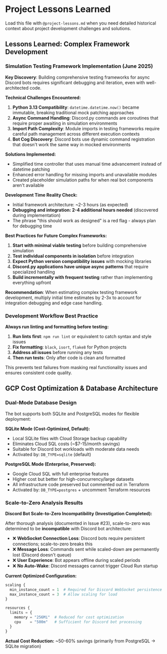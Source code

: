 # Project Lessons Learned

Load this file with `@project-lessons.md` when you need detailed historical context about project development challenges and solutions.

## Lessons Learned: Complex Framework Development

### Simulation Testing Framework Implementation (June 2025)

**Key Discovery**: Building comprehensive testing frameworks for async Discord bots requires significant debugging and iteration, even with well-architected code.

**Technical Challenges Encountered:**
1. **Python 3.13 Compatibility**: `datetime.datetime.now()` became immutable, breaking traditional mock patching approaches
2. **Async Command Handling**: Discord.py commands are coroutines that require proper awaiting in simulation environments
3. **Import Path Complexity**: Module imports in testing frameworks require careful path management across different execution contexts
4. **Bot Cog Discovery**: Discord bots use dynamic command registration that doesn't work the same way in mocked environments

**Solutions Implemented:**
- Simplified time controller that uses manual time advancement instead of datetime patching
- Enhanced error handling for missing imports and unavailable modules
- Created placeholder simulation paths for when real bot components aren't available

**Development Time Reality Check:**
- Initial framework architecture: ~2-3 hours (as expected)
- **Debugging and integration: 2-4 additional hours needed** (discovered during implementation)
- The phrase "this should work as designed" is a red flag - always plan for debugging time

**Best Practices for Future Complex Frameworks:**
1. **Start with minimal viable testing** before building comprehensive simulation
2. **Test individual components in isolation** before integration
3. **Expect Python version compatibility issues** with mocking libraries
4. **Discord.py applications have unique async patterns** that require specialized handling
5. **Build incrementally with frequent testing** rather than implementing everything upfront

**Recommendation**: When estimating complex testing framework development, multiply initial time estimates by 2-3x to account for integration debugging and edge case handling.

### Development Workflow Best Practice

**Always run linting and formatting before testing:**
1. **Run lints first**: `npm run lint` or equivalent to catch syntax and style issues
2. **Fix formatting**: `black`, `isort`, `flake8` for Python projects
3. **Address all issues** before running any tests
4. **Then run tests**: Only after code is clean and formatted

This prevents test failures from masking real functionality issues and ensures consistent code quality.

## GCP Cost Optimization & Database Architecture

### Dual-Mode Database Design

The bot supports both SQLite and PostgreSQL modes for flexible deployment:

**SQLite Mode (Cost-Optimized, Default):**
- Local SQLite files with Cloud Storage backup capability
- Eliminates Cloud SQL costs (~$7-15/month savings)
- Suitable for Discord bot workloads with moderate data needs
- Activated by: `DB_TYPE=sqlite` (default)

**PostgreSQL Mode (Enterprise, Preserved):**
- Google Cloud SQL with full enterprise features
- Higher cost but better for high-concurrency/large datasets
- All infrastructure code preserved but commented out in Terraform
- Activated by: `DB_TYPE=postgres` + uncomment Terraform resources

### Scale-to-Zero Analysis Results

**Discord Bot Scale-to-Zero Incompatibility (Investigation Completed):**

After thorough analysis (documented in Issue #23), scale-to-zero was determined to be **incompatible** with Discord bot architecture:

- ❌ **WebSocket Connection Loss**: Discord bots require persistent connections; scale-to-zero breaks this
- ❌ **Message Loss**: Commands sent while scaled-down are permanently lost (Discord doesn't queue)
- ❌ **User Experience**: Bot appears offline during scaled periods
- ❌ **No Auto-Wake**: Discord messages cannot trigger Cloud Run startup

**Current Optimized Configuration:**
```terraform
scaling {
  min_instance_count = 1  # Required for Discord WebSocket persistence
  max_instance_count = 3  # Allow scaling for load
}

resources {
  limits = {
    memory = "256Mi"  # Reduced for cost optimization
    cpu    = "500m"   # Sufficient for Discord bot processing
  }
}
```

**Actual Cost Reduction:** ~50-60% savings (primarily from PostgreSQL → SQLite migration)
